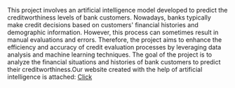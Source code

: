 This project involves an artificial intelligence model developed to predict the creditworthiness levels of bank customers. Nowadays, banks typically make credit decisions based on customers' financial histories and demographic information. However, this process can sometimes result in manual evaluations and errors. Therefore, the project aims to enhance the efficiency and accuracy of credit evaluation processes by leveraging data analysis and machine learning techniques. The goal of the project is to analyze the financial situations and histories of bank customers to predict their creditworthiness.Our website created with the help of artificial intelligence is attached: 
[Click]([https://yaseminacarr.github.io/Artificial-Intelligence-Powered-Bank-Assistan/])
